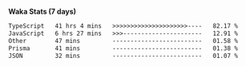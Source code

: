 
<b>Waka Stats (7 days)</b>

<!--START_SECTION:waka-->

```txt
TypeScript   41 hrs 4 mins   >>>>>>>>>>>>>>>>>>>>>----   82.17 %
JavaScript   6 hrs 27 mins   >>>----------------------   12.91 %
Other        47 mins         -------------------------   01.58 %
Prisma       41 mins         -------------------------   01.38 %
JSON         32 mins         -------------------------   01.07 %
```

<!--END_SECTION:waka-->
